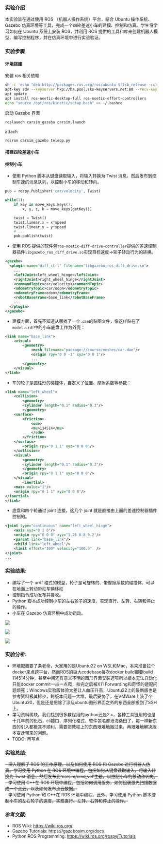 ### 实验介绍

本实验旨在通过使用 ROS （机器人操作系统）平台，结合 Ubuntu 操作系统、Gazebo 仿真环境等工具，完成一个四轮差速小车的建模、控制和仿真。学生将学习如何在 Ubuntu 系统上安装 ROS，并利用 ROS 提供的工具和库来创建机器人模型、编写控制程序，并在仿真环境中进行实验验证。

### 实验步骤

#### 环境搭建

安装 ros 相关依赖

```bash
sh -c 'echo "deb http://packages.ros.org/ros/ubuntu $(lsb_release -sc) main" > /etc/apt/sources.list.d/ros-latest.list'
apt-key adv --keyserver hkp://ha.pool.sks-keyservers.net:80 --recv-key 421C365BD9FF1F717815A3895523BAEEB01FA116
apt update
apt install ros-noetic-desktop-full ros-noetic-effort-controllers
echo "source /opt/ros/kinetic/setup.bash" >> ~/.bashrc
```

启动 Gazebo 界面

```bash
roslaunch carsim_gazebo carsim.launch
```

attach

```bash
rosrun carsim_gazebo teleop.py
```

#### 搭建四轮差速小车

#### 控制小车

- 使用 Python 脚本从键盘读取输入，将输入转换为 Twist 消息，然后发布到控制车速的消息队列，以控制小车的移动和转向。

```python
pub = rospy.Publisher('car/velocity', Twist)

while(1):
    if key in move_keys.keys():
        x, y, z, h = move_keys[getKey()]

    twist = Twist()
    twist.linear.x = x*speed
    twist.linear.y = y*speed
    # ...
    pub.publish(twist)
```

- 使用 ROS 提供的软件包`ros-noetic-diff-drive-controller`提供的差速控制器插件`libgazebo_ros_diff_drive.so`实现目标速度->轮子转动行为的转换。

```xml
<gazebo>
  <plugin name="diff_ctrl" filename="libgazebo_ros_diff_drive.so">
    ...
    <leftJoint>left_wheel_hinge</leftJoint>
    <rightJoint>right_wheel_hinge</rightJoint>
    <commandTopic>car/velocity</commandTopic>
    <odometryTopic>car/odom</odometryTopic>
    <odometryFrame>odom</odometryFrame>
    <robotBaseFrame>base_link</robotBaseFrame>
    ...
  </plugin>
</gazebo>
```

- 建模方面，首先不知道从哪找了一个`.dae`的贴图文件，像这样贴在了`model.urdf`中的小车底盘上作为外壳：

```xml
<link name="base_link">
    <visual>
        <geometry>
            <mesh filename="package://course/meshes/car.dae"/>
            <origin rpy="0 0 -1" xyz="0 0 1"/>
            ...
        </geometry>
    </visual>
</link>
```

- 车的轮子是圆柱形的碰撞体，自定义了位置、摩擦系数等参数：

```xml
<link name="left_wheel">
    <collision>
        <geometry>
        <cylinder length="0.1" radius="0.3"/>
        </geometry>
    <surface>
        <friction>
            <ode>
            <mu>114514</mu>
            </ode>
        </friction>
    </surface>
        <origin rpy="0 1 1" xyz="0 0 0"/>
    </collision>
    <visual>
        <geometry>
        <cylinder length="0.1" radius="0.3"/>
        </geometry>
        <origin rpy="0 1 1" xyz="0 0 0"/>
    </visual>
        <inertial>
    <mass value="1"/>
    <origin rpy="0 1 1" xyz="0 0 0"/>
</inertial>
</link>
```

- 底盘和四个轮通过 joint 连接，这几个 joint 就是直接由上面的差速控制器插件控制的。

```xml
<joint type="continuous" name="left_wheel_hinge">
    <axis xyz="0 1 0"/>
    <origin rpy="0 0 0" xyz="1.25 0.8 0.2"/>
    <parent link="base_link"/>
    <child link="left_wheel"/>
    <limit effort="100" velocity="100.0"  />
</joint>
...
```

### 实验结果:

- 编写了一个 urdf 格式的模型，轮子是可旋转的、带摩擦系数的碰撞体，可以在地面上转动带动车辆移动
- 控制指令成功发布并接收。
- Python 脚本成功控制小车的左右轮子的速度，实现直行、左转、右转和停止的操作。
- 小车在 Gazebo 仿真环境中成功运动。

![](https://pic.l1nyz-tel.cc/202404082220223.png)

![](https://pic.l1nyz-tel.cc/202404082221903.png)

![](https://pic.l1nyz-tel.cc/202404082221545.png)

### 实验分析:

- 环境配置要了条老命，大家用的是Ubuntu22 on WSL和Mac，本来准备拉个docker来点跨平台，然而ROS的巨大codebase每次docker build都要build 114514分钟，甚至中间还有意义不明的图形界面安装选项所以根本无法自动化只能docker commit一点一点爬，拉完之后被X11 Forwarding和奇怪的适配问题烦死；Windows实验版体验太差让人血压升高，Ubuntu22上的最新版也是参考资料极其稀少，跨版本问题一大堆。最后妥协了，在VMWare上装了个Ubuntu20，但是还是把除了涉及ubuntu图形界面之外的东西全部搬到了SSH上。
- 学习资料稀缺，我们找到很多教程用的python还是2.x，各种工具链用的也是十几年前的化石，cli接口、序列化格式、软件包名都沧海桑田了，每一样新东西的引入都极其不顺利，需要把教程上的东西艰难地搬过来，再艰难地解决版本变迁带来的问题。
- TODO: 再写点

### 实验总结:

~~- 深入理解了 ROS 的工作原理，以及如何使用 ROS 和 Gazebo 进行机器人仿真。学习使用 Python 在 ROS 环境中编程，包括如何从键盘读取输入，将输入转换为 Twist 消息，然后发布到'carsim/cmd_vel'主题，以控制小车的移动和转向。~~  
~~- 学习使用 C++在 ROS 环境中编程，包括如何调用服务，如何组装激光扫描数据成一个点云，以及如何发布点云数据。~~  
~~- 学习使用 Python 和 C++在 ROS 环境中编程。此外，学习使用 Python 脚本控制小车的左右轮子的速度，实现直行、左转、右转和停止的操作。~~

### 参考文献:

- ROS Wiki: https://wiki.ros.org/
- Gazebo Tutorials: https://gazebosim.org/docs
- Python ROS Programming: https://wiki.ros.org/rospy/Tutorials

